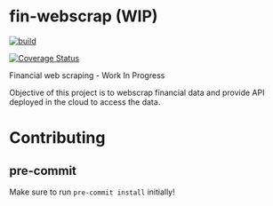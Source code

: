 # fin-webscrap (WIP)

[![build](https://github.com/kniklas/finscrap/actions/workflows/build.yml/badge.svg?branch=main)](https://github.com/kniklas/finscrap/actions/workflows/build.yml)

[![Coverage Status](https://coveralls.io/repos/github/kniklas/finscrap/badge.svg?branch=main)](https://coveralls.io/github/kniklas/finscrap?branch=main)

Financial web scraping - Work In Progress

Objective of this project is to webscrap financial data and provide API
deployed in the cloud to access the data.

# Contributing

## pre-commit

Make sure to run `pre-commit install` initially!

